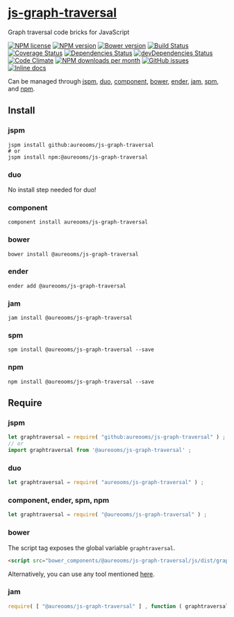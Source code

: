 [js-graph-traversal](http://aureooms.github.io/js-graph-traversal)
==

Graph traversal code bricks for JavaScript

[![NPM license](https://img.shields.io/npm/l/@aureooms/js-graph-traversal.svg?style=flat)](https://raw.githubusercontent.com/aureooms/js-graph-traversal/master/LICENSE)
[![NPM version](https://img.shields.io/npm/v/@aureooms/js-graph-traversal.svg?style=flat)](https://www.npmjs.org/package/@aureooms/js-graph-traversal)
[![Bower version](https://img.shields.io/bower/v/@aureooms/js-graph-traversal.svg?style=flat)](http://bower.io/search/?q=@aureooms/js-graph-traversal)
[![Build Status](https://img.shields.io/travis/aureooms/js-graph-traversal.svg?style=flat)](https://travis-ci.org/aureooms/js-graph-traversal)
[![Coverage Status](https://img.shields.io/coveralls/aureooms/js-graph-traversal.svg?style=flat)](https://coveralls.io/r/aureooms/js-graph-traversal)
[![Dependencies Status](https://img.shields.io/david/aureooms/js-graph-traversal.svg?style=flat)](https://david-dm.org/aureooms/js-graph-traversal#info=dependencies)
[![devDependencies Status](https://img.shields.io/david/dev/aureooms/js-graph-traversal.svg?style=flat)](https://david-dm.org/aureooms/js-graph-traversal#info=devDependencies)
[![Code Climate](https://img.shields.io/codeclimate/github/aureooms/js-graph-traversal.svg?style=flat)](https://codeclimate.com/github/aureooms/js-graph-traversal)
[![NPM downloads per month](https://img.shields.io/npm/dm/@aureooms/js-graph-traversal.svg?style=flat)](https://www.npmjs.org/package/@aureooms/js-graph-traversal)
[![GitHub issues](https://img.shields.io/github/issues/aureooms/js-graph-traversal.svg?style=flat)](https://github.com/aureooms/js-graph-traversal/issues)
[![Inline docs](http://inch-ci.org/github/aureooms/js-graph-traversal.svg?branch=master&style=shields)](http://inch-ci.org/github/aureooms/js-graph-traversal)

Can be managed through [jspm](https://github.com/jspm/jspm-cli),
[duo](https://github.com/duojs/duo),
[component](https://github.com/componentjs/component),
[bower](https://github.com/bower/bower),
[ender](https://github.com/ender-js/Ender),
[jam](https://github.com/caolan/jam),
[spm](https://github.com/spmjs/spm),
and [npm](https://github.com/npm/npm).

## Install

### jspm
```terminal
jspm install github:aureooms/js-graph-traversal
# or
jspm install npm:@aureooms/js-graph-traversal
```
### duo
No install step needed for duo!

### component
```terminal
component install aureooms/js-graph-traversal
```

### bower
```terminal
bower install @aureooms/js-graph-traversal
```

### ender
```terminal
ender add @aureooms/js-graph-traversal
```

### jam
```terminal
jam install @aureooms/js-graph-traversal
```

### spm
```terminal
spm install @aureooms/js-graph-traversal --save
```

### npm
```terminal
npm install @aureooms/js-graph-traversal --save
```

## Require
### jspm
```js
let graphtraversal = require( "github:aureooms/js-graph-traversal" ) ;
// or
import graphtraversal from '@aureooms/js-graph-traversal' ;
```
### duo
```js
let graphtraversal = require( "aureooms/js-graph-traversal" ) ;
```

### component, ender, spm, npm
```js
let graphtraversal = require( "@aureooms/js-graph-traversal" ) ;
```

### bower
The script tag exposes the global variable `graphtraversal`.
```html
<script src="bower_components/@aureooms/js-graph-traversal/js/dist/graph-traversal.min.js"></script>
```
Alternatively, you can use any tool mentioned [here](http://bower.io/docs/tools/).

### jam
```js
require( [ "@aureooms/js-graph-traversal" ] , function ( graphtraversal ) { ... } ) ;
```